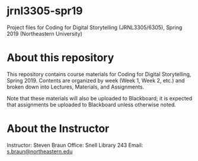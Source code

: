 # jrnl3305-spr19
Project files for Coding for Digital Storytelling (JRNL3305/6305), Spring 2019 (Northeastern University)

# About this repository

This repository contains course materials for Coding for Digital Storytelling, Spring 2019. Contents are organized by week (Week 1, Week 2, etc.) and broken down into Lectures, Materials, and Assignments.

Note that these materials will also be uploaded to Blackboard; it is expected that assignments be uploaded to Blackboard unless otherwise noted.

# About the Instructor

Instructor: Steven Braun
Office: Snell Library 243
Email: s.braun@northeastern.edu

